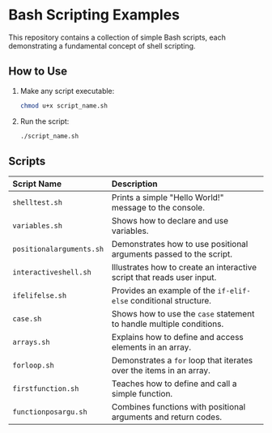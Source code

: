 # Bash Scripting Examples

This repository contains a collection of simple Bash scripts, each demonstrating a fundamental concept of shell scripting.

## How to Use

1.  Make any script executable:

    ```bash
    chmod u+x script_name.sh
    ```
2.  Run the script:

    ```bash
    ./script_name.sh
    ```

## Scripts

| Script Name | Description |
| :--- | :--- |
| `shelltest.sh` | Prints a simple "Hello World!" message to the console. |
| `variables.sh` | Shows how to declare and use variables. |
| `positionalarguments.sh` | Demonstrates how to use positional arguments passed to the script. |
| `interactiveshell.sh` | Illustrates how to create an interactive script that reads user input. |
| `ifelifelse.sh` | Provides an example of the `if-elif-else` conditional structure. |
| `case.sh` | Shows how to use the `case` statement to handle multiple conditions. |
| `arrays.sh` | Explains how to define and access elements in an array. |
| `forloop.sh` | Demonstrates a `for` loop that iterates over the items in an array. |
| `firstfunction.sh` | Teaches how to define and call a simple function. |
| `functionposargu.sh` | Combines functions with positional arguments and return codes. |
